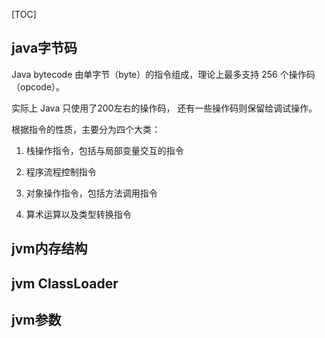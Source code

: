 [TOC]

## java字节码

Java bytecode 由单字节（byte）的指令组成，理论上最多支持 256 个操作码（opcode）。

实际上 Java 只使用了200左右的操作码， 还有一些操作码则保留给调试操作。

根据指令的性质，主要分为四个大类：

1. 栈操作指令，包括与局部变量交互的指令

2. 程序流程控制指令

3. 对象操作指令，包括方法调用指令

4. 算术运算以及类型转换指令

## jvm内存结构

## jvm ClassLoader

## jvm参数